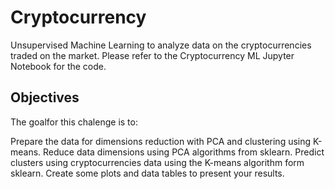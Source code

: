 # Cryptocurrency
Unsupervised Machine Learning to analyze data on the cryptocurrencies traded on the market.
Please refer to the Cryptocurrency ML Jupyter Notebook for the code.

## Objectives
The goalfor this chalenge is to:

Prepare the data for dimensions reduction with PCA and clustering using K-means.
Reduce data dimensions using PCA algorithms from sklearn.
Predict clusters using cryptocurrencies data using the K-means algorithm form sklearn.
Create some plots and data tables to present your results.
